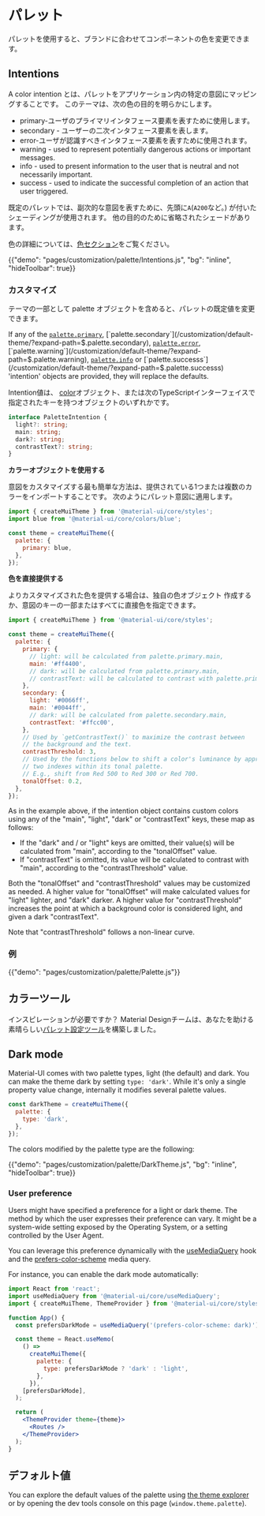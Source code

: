 # パレット

<p class="description">パレットを使用すると、ブランドに合わせてコンポーネントの色を変更できます。</p>

## Intentions

A color intention とは、パレットをアプリケーション内の特定の意図にマッピングすることです。 このテーマは、次の色の目的を明らかにします。

- primary-ユーザのプライマリインタフェース要素を表すために使用します。
- secondary - ユーザーの二次インタフェース要素を表します。
- error-ユーザが認識すべきインタフェース要素を表すために使用されます。
- warning - used to represent potentially dangerous actions or important messages.
- info - used to present information to the user that is neutral and not necessarily important.
- success - used to indicate the successful completion of an action that user triggered.

既定のパレットでは、副次的な意図を表すために、先頭に`A`(`A200`など。) が付いたシェーディングが使用されます。 他の目的のために省略されたシェードがあります。

色の詳細については、[色セクション](/customization/color/)をご覧ください。

{{"demo": "pages/customization/palette/Intentions.js", "bg": "inline", "hideToolbar": true}}

### カスタマイズ

テーマの一部として palette オブジェクトを含めると、パレットの既定値を変更できます。

If any of the [`palette.primary`](/customization/default-theme/?expand-path=$.palette.primary), [`palette.secondary`](/customization/default-theme/?expand-path=$.palette.secondary), [`palette.error`](/customization/default-theme/?expand-path=$.palette.error), [`palette.warning`](/customization/default-theme/?expand-path=$.palette.warning), [`palette.info`](/customization/default-theme/?expand-path=$.palette.info) or [`palette.successs`](/customization/default-theme/?expand-path=$.palette.successs) 'intention' objects are provided, they will replace the defaults.

Intention値は、 [color](/customization/color/)オブジェクト、または次のTypeScriptインターフェイスで指定されたキーを持つオブジェクトのいずれかです。

```ts
interface PaletteIntention {
  light?: string;
  main: string;
  dark?: string;
  contrastText?: string;
}
```

**カラーオブジェクトを使用する**

意図をカスタマイズする最も簡単な方法は、提供されている1つまたは複数のカラーをインポートすることです。 次のようにパレット意図に適用します。

```js
import { createMuiTheme } from '@material-ui/core/styles';
import blue from '@material-ui/core/colors/blue';

const theme = createMuiTheme({
  palette: {
    primary: blue,
  },
});
```

**色を直接提供する**

よりカスタマイズされた色を提供する場合は、独自の色オブジェクト 作成するか、意図のキーの一部またはすべてに直接色を指定できます。

```js
import { createMuiTheme } from '@material-ui/core/styles';

const theme = createMuiTheme({
  palette: {
    primary: {
      // light: will be calculated from palette.primary.main,
      main: '#ff4400',
      // dark: will be calculated from palette.primary.main,
      // contrastText: will be calculated to contrast with palette.primary.main
    },
    secondary: {
      light: '#0066ff',
      main: '#0044ff',
      // dark: will be calculated from palette.secondary.main,
      contrastText: '#ffcc00',
    },
    // Used by `getContrastText()` to maximize the contrast between
    // the background and the text.
    contrastThreshold: 3,
    // Used by the functions below to shift a color's luminance by approximately
    // two indexes within its tonal palette.
    // E.g., shift from Red 500 to Red 300 or Red 700.
    tonalOffset: 0.2,
  },
});
```

As in the example above, if the intention object contains custom colors using any of the "main", "light", "dark" or "contrastText" keys, these map as follows:

- If the "dark" and / or "light" keys are omitted, their value(s) will be calculated from "main", according to the "tonalOffset" value.
- If "contrastText" is omitted, its value will be calculated to contrast with "main", according to the "contrastThreshold" value.

Both the "tonalOffset" and "contrastThreshold" values may be customized as needed. A higher value for "tonalOffset" will make calculated values for "light" lighter, and "dark" darker. A higher value for "contrastThreshold" increases the point at which a background color is considered light, and given a dark "contrastText".

Note that "contrastThreshold" follows a non-linear curve.

### 例

{{"demo": "pages/customization/palette/Palette.js"}}

## カラーツール

インスピレーションが必要ですか？ Material Designチームは、あなたを助ける素晴らしい[パレット設定ツール](/customization/color/#color-tool)を構築しました。

## Dark mode

Material-UI comes with two palette types, light (the default) and dark. You can make the theme dark by setting `type: 'dark'`. While it's only a single property value change, internally it modifies several palette values.

```js
const darkTheme = createMuiTheme({
  palette: {
    type: 'dark',
  },
});
```

The colors modified by the palette type are the following:

{{"demo": "pages/customization/palette/DarkTheme.js", "bg": "inline", "hideToolbar": true}}

### User preference

Users might have specified a preference for a light or dark theme. The method by which the user expresses their preference can vary. It might be a system-wide setting exposed by the Operating System, or a setting controlled by the User Agent.

You can leverage this preference dynamically with the [useMediaQuery](/components/use-media-query/) hook and the [prefers-color-scheme](https://developer.mozilla.org/en-US/docs/Web/CSS/@media/prefers-color-scheme) media query.

For instance, you can enable the dark mode automatically:

```jsx
import React from 'react';
import useMediaQuery from '@material-ui/core/useMediaQuery';
import { createMuiTheme, ThemeProvider } from '@material-ui/core/styles';

function App() {
  const prefersDarkMode = useMediaQuery('(prefers-color-scheme: dark)');

  const theme = React.useMemo(
    () =>
      createMuiTheme({
        palette: {
          type: prefersDarkMode ? 'dark' : 'light',
        },
      }),
    [prefersDarkMode],
  );

  return (
    <ThemeProvider theme={theme}>
      <Routes />
    </ThemeProvider>
  );
}
```

## デフォルト値

You can explore the default values of the palette using [the theme explorer](/customization/default-theme/?expand-path=$.palette) or by opening the dev tools console on this page (`window.theme.palette`).
